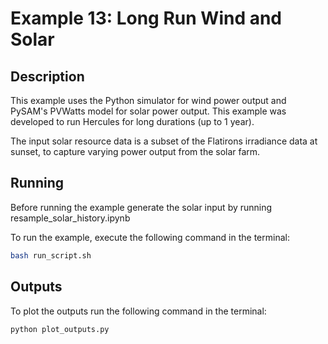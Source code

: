 # Example 13: Long Run Wind and Solar

## Description

This example uses the Python simulator for wind power output and PySAM's PVWatts model for solar power output. This example was developed to run Hercules for long durations (up to 1 year).

The input solar resource data is a subset of the Flatirons irradiance data at sunset, to capture varying power output from the solar farm.


## Running

Before running the example generate the solar input by running resample_solar_history.ipynb

To run the example, execute the following command in the terminal:

```bash
bash run_script.sh
```
## Outputs

To plot the outputs run the following command in the terminal:

```bash
python plot_outputs.py
```